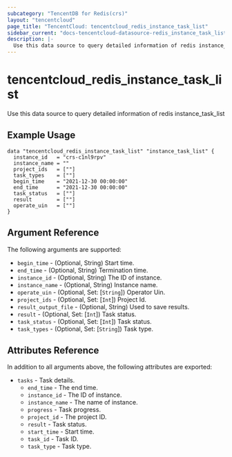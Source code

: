 ```yaml
---
subcategory: "TencentDB for Redis(crs)"
layout: "tencentcloud"
page_title: "TencentCloud: tencentcloud_redis_instance_task_list"
sidebar_current: "docs-tencentcloud-datasource-redis_instance_task_list"
description: |-
  Use this data source to query detailed information of redis instance_task_list
---
```


# tencentcloud_redis_instance_task_list

Use this data source to query detailed information of redis instance_task_list

## Example Usage

```hcl
data "tencentcloud_redis_instance_task_list" "instance_task_list" {
  instance_id   = "crs-c1nl9rpv"
  instance_name = ""
  project_ids   = [""]
  task_types    = [""]
  begin_time    = "2021-12-30 00:00:00"
  end_time      = "2021-12-30 00:00:00"
  task_status   = [""]
  result        = [""]
  operate_uin   = [""]
}
```

## Argument Reference

The following arguments are supported:

* `begin_time` - (Optional, String) Start time.
* `end_time` - (Optional, String) Termination time.
* `instance_id` - (Optional, String) The ID of instance.
* `instance_name` - (Optional, String) Instance name.
* `operate_uin` - (Optional, Set: [`String`]) Operator Uin.
* `project_ids` - (Optional, Set: [`Int`]) Project Id.
* `result_output_file` - (Optional, String) Used to save results.
* `result` - (Optional, Set: [`Int`]) Task status.
* `task_status` - (Optional, Set: [`Int`]) Task status.
* `task_types` - (Optional, Set: [`String`]) Task type.

## Attributes Reference

In addition to all arguments above, the following attributes are exported:

* `tasks` - Task details.
  * `end_time` - The end time.
  * `instance_id` - The ID of instance.
  * `instance_name` - The name of instance.
  * `progress` - Task progress.
  * `project_id` - The project ID.
  * `result` - Task status.
  * `start_time` - Start time.
  * `task_id` - Task ID.
  * `task_type` - Task type.



